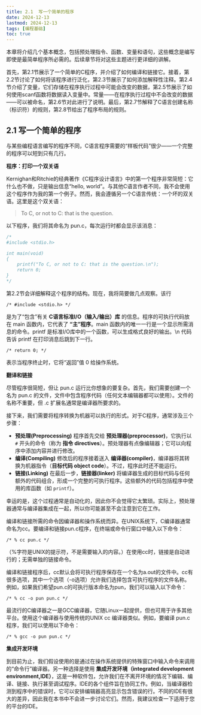 ```yaml
---
title: 2.1  写一个简单的程序
date: 2024-12-13
lastmod: 2024-12-13
tags: [编程基础]
toc: true
---
```


本章将介绍几个基本概念，包括预处理指令、函数、变量和语句，这些概念是编写即使是最简单程序所必需的。后续章节将对这些主题进行更详细的讲解。

首先，第2.1节展示了一个简单的C程序，并介绍了如何编译和链接它。接着，第2.2节讨论了如何将该程序进行泛化，第2.3节展示了如何添加解释性注释。第2.4节介绍了变量，它们存储在程序执行过程中可能会改变的数据，第2.5节展示了如何使用scanf函数将数据读入变量中。常量——在程序执行过程中不会改变的数据——可以被命名，第2.6节对此进行了说明。最后，第2.7节解释了C语言创建名称（标识符）的规则，第2.8节给出了程序布局的规则。

##  2.1 写一个简单的程序

与某些编程语言编写的程序不同，C语言程序需要的“样板代码”很少——一个完整的程序可以短到只有几行。

**程序：打印一个双关语**

Kernighan和Ritchie的经典著作《C程序设计语言》中的第一个程序非常简短：它什么也不做，只是输出信息“hello, world”。与其他C语言作者不同，我不会使用这个程序作为我的第一个例子。然而，我会遵循另一个C语言传统：一个坏的双关语。这里是这个双关语：

> To C, or not to C: that is the question.

以下程序，我们将其命名为 pun.c，每次运行时都会显示该消息：

```c
/* 
#include <stdio.h>

int main(void)
{
    printf("To C, or not to C: that is the question.\n");
    return 0;
}
*/
```

第2.2节会详细解释这个程序的结构。现在，我将简要做几点观察。该行

`/* #include <stdio.h> */`

是为了“包含”有关 **C语言标准I/O（输入/输出）库** 的信息。程序的可执行代码放在 main 函数内，它代表了 **“主”程序**。main 函数内的唯一一行是一个显示所需消息的命令。printf 是标准I/O库中的一个函数，可以生成格式良好的输出。\n 代码告诉 printf 在打印消息后跳到下一行。

`/* return 0; */`

表示当程序终止时，它将“返回”值 0 给操作系统。

**翻译和链接**

尽管程序很简短，但让 pun.c 运行比你想象的要复杂。首先，我们需要创建一个名为 pun.c 的文件，文件中包含程序代码（任何文本编辑器都可以使用）。文件的名称不重要，但 .c 扩展名通常是编译器所要求的。

接下来，我们需要将程序转换为机器可以执行的形式。对于C程序，通常涉及三个步骤：

- **预处理(Preprocessing)** 程序首先交给 **预处理器(preprocessor)**，它执行以 `#` 开头的命令（称为 **指令 directives**）。预处理器有点像编辑器；它可以向程序中添加内容并进行修改。
- **编译(Compiling)** 修改后的程序接着送入 **编译器(compiler)**，编译器将其转换为机器指令（**目标代码 object code**）。不过，程序此时还不能运行。
- **链接(Linking)** 在最后一步，**链接器(linker)** 将编译器生成的目标代码与任何额外的代码组合，形成一个完整的可执行程序。这些额外的代码包括程序中使用的库函数（如 `printf`）。

幸运的是，这个过程通常是自动化的，因此你不会觉得它太繁琐。实际上，预处理器通常与编译器集成在一起，所以你可能甚至不会注意到它在工作。

编译和链接所需的命令因编译器和操作系统而异。在UNIX系统下，C编译器通常命名为cc。要编译和链接pun.c程序，在终端或命令行窗口中输入以下命令：

`/* % cc pun.c */`

（%字符是UNIX的提示符，不是需要输入的内容。）在使用cc时，链接是自动进行的；无需单独的链接命令。

编译和链接程序后，cc默认会将可执行程序保存在一个名为a.out的文件中。cc有很多选项，其中一个选项（-o选项）允许我们选择包含可执行程序的文件名称。例如，如果我们希望pun.c的可执行版本命名为pun，我们可以输入以下命令：

`/* % cc -o pun pun.c */`

最流行的C编译器之一是GCC编译器，它随Linux一起提供，但也可用于许多其他平台。使用这个编译器与使用传统的UNIX cc 编译器类似。例如，要编译 pun.c 程序，我们可以使用以下命令：

`/* % gcc -o pun pun.c */`

**集成开发环境**

到目前为止，我们假设使用的是通过在操作系统提供的特殊窗口中输入命令来调用的“命令行”编译器。另一种选择是使用 **集成开发环境（integrated development environment,IDE）**，这是一种软件包，允许我们在不离开环境的情况下编辑、编译、链接、执行甚至调试程序。IDE的各个组件旨在协同工作。例如，当编译器检测到程序中的错误时，它可以安排编辑器高亮显示包含错误的行。不同的IDE有很大的差异，因此我在本书中不会进一步讨论它们。然而，我建议检查一下适用于您的平台的IDE。